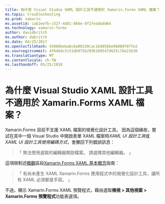 ```yaml
---
title: 為什麼 Visual Studio XAML 設計工具不適用於 Xamarin.Forms XAML 檔案？
ms.topic: troubleshooting
ms.prod: xamarin
ms.assetid: cab2eefb-c52f-4d81-866e-8f1feabbdd64
ms.technology: xamarin-forms
author: davidbritch
ms.author: dabritch
ms.date: 04/25/2017
ms.openlocfilehash: 43088beba6c6a86330cac164856be98d88f07fe2
ms.sourcegitcommit: 4f646dc5c51db975b2936169547d625c78a22b30
ms.translationtype: MT
ms.contentlocale: zh-TW
ms.lasthandoff: 05/25/2018
---
```

# <a name="why-doesnt-the-visual-studio-xaml-designer-work-for-xamarinforms-xaml-files"></a>為什麼 Visual Studio XAML 設計工具不適用於 Xamarin.Forms XAML 檔案？

Xamarin.Forms 目前不支援 XAML 檔案的視覺化設計工具。 因為這個緣故，嘗試在其中一個 Visual Studio 中開啟表單 XAML 檔案時*XAML UI 設計工具*或*XAML UI 設計工具使用編碼方式*，會擲回下列錯誤訊息：

> 「 無法使用選取的編輯器開啟檔案。 請選擇其他編輯器。 」

這項限制述[概觀](~/xamarin-forms/xaml/xaml-basics/index.md#Overview)區段[Xamarin.Forms XAML 基本概念](~/xamarin-forms/xaml/xaml-basics/index.md)指南：

> 「 有尚未產生 XAML Xamarin.Forms 應用程式中的視覺化設計工具，讓所有 XAML 必須都是手寫。 」

不過，顯示 Xamarin.Forms XAML 預覽程式，藉由選取**檢視 > 其他視窗 > Xamarin.Forms 預覽程式**功能表選項。
